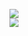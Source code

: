 [![](https://img.shields.io/badge/Made%20With-Github%20Spray-lightgrey.svg?style=for-the-badge&logo=github)](https://github.com/Annihil/github-spray#23244)  
[![](https://i.imgur.com/2DrTn0Z.gif)](https://github.com/Annihil/github-spray)